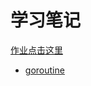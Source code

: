 # 学习笔记
[作业点击这里](https://github.com/CodeFish-xiao/Go-000/tree/main/Week03/homework)
- [goroutine](./Go语言并发编程/03.01-Goroutine.md)
  